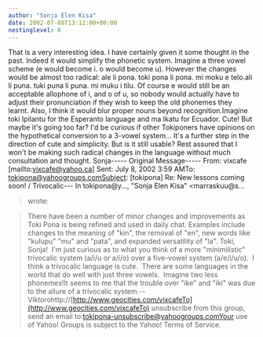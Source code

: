 ```yaml
---
author: "Sonja Elen Kisa"
date: 2002-07-08T13:12:00+00:00
nestinglevel: 0
---
```

That is a very interesting idea. I have certainly given it some thought in the past. Indeed it would simplify the phonetic system. Imagine a three vowel scheme (e would become i. o would become u). However the changes would be almost too radical: ale li pona. toki pona li pona. mi moku e telo.ali li puna. tuki puna li puna. mi muku i tilu. Of course e would still be an acceptable allophone of i, and o of u, so nobody would actually have to adjust their pronunciation if they wish to keep the old phonemes they learnt. Also, I think it would blur proper nouns beyond recognition.Imagine toki Ipilantu for the Esperanto language and ma Ikatu for Ecuador. Cute! But maybe it's going too far? I'd be curious if other Tokiponers have opinions on the hypothetical conversion to a 3-vowel system... It's a further step in the direction of cute and simplicity. But is it still usable? Rest assured that I won't be making such radical changes in the language without much consultation and thought. Sonja-----
Original Message-----
From: vixcafe \[mailto:[vixcafe@yahoo.ca](mailto://vixcafe@yahoo.ca)\] Sent: July 8, 2002 3:59 AMTo: [tokipona@yahoogroups.comSubject](mailto://tokipona@yahoogroups.comSubject): \[tokipona\] Re: New lessons coming soon! / Trivocalic---
 In tokipona@y..., "Sonja Elen Kisa" <marraskuu@s...
> wrote:

> There have been a number of minor changes and improvements as Toki 
> Pona is being refined and used in daily chat. Examples include 
> changes to the meaning of "kin", the removal of "en", new words 
> like "kulupu" "mu" and "pata", and expanded versatility of "la".
> Toki, Sonja!  I'm just curious as to what you think of a more "minimilistic" trivocalic system (a/i/u or a/i/o) over a five-vowel system (a/e/i/u/o).  I think a trivocalic language is cute.  There are some languages in the world that do well with just three vowels.  Imagine two less phonemes!It seems to me that the trouble over "ike" and "iki" was due to the allure of a trivocalic system.--
Viktorohttp://[http://www.geocities.com/vixcafeTo](http://www.geocities.com/vixcafeTo) unsubscribe from this group, send an email to:[tokipona-unsubscribe@yahoogroups.comYour](mailto://tokipona-unsubscribe@yahoogroups.comYour) use of Yahoo! Groups is subject to the Yahoo! Terms of Service.